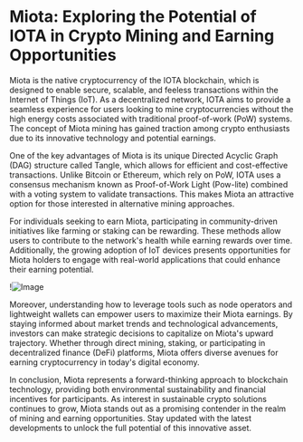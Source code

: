 # Miota: Exploring the Potential of IOTA in Crypto Mining and Earning Opportunities

Miota is the native cryptocurrency of the IOTA blockchain, which is designed to enable secure, scalable, and feeless transactions within the Internet of Things (IoT). As a decentralized network, IOTA aims to provide a seamless experience for users looking to mine cryptocurrencies without the high energy costs associated with traditional proof-of-work (PoW) systems. The concept of Miota mining has gained traction among crypto enthusiasts due to its innovative technology and potential earnings.

One of the key advantages of Miota is its unique Directed Acyclic Graph (DAG) structure called Tangle, which allows for efficient and cost-effective transactions. Unlike Bitcoin or Ethereum, which rely on PoW, IOTA uses a consensus mechanism known as Proof-of-Work Light (Pow-lite) combined with a voting system to validate transactions. This makes Miota an attractive option for those interested in alternative mining approaches.

For individuals seeking to earn Miota, participating in community-driven initiatives like farming or staking can be rewarding. These methods allow users to contribute to the network's health while earning rewards over time. Additionally, the growing adoption of IoT devices presents opportunities for Miota holders to engage with real-world applications that could enhance their earning potential.

!![Image](https://github.com/user-attachments/assets/3be06921-4469-491d-bd37-5f14c53422b7)

Moreover, understanding how to leverage tools such as node operators and lightweight wallets can empower users to maximize their Miota earnings. By staying informed about market trends and technological advancements, investors can make strategic decisions to capitalize on Miota's upward trajectory. Whether through direct mining, staking, or participating in decentralized finance (DeFi) platforms, Miota offers diverse avenues for earning cryptocurrency in today's digital economy. 

In conclusion, Miota represents a forward-thinking approach to blockchain technology, providing both environmental sustainability and financial incentives for participants. As interest in sustainable crypto solutions continues to grow, Miota stands out as a promising contender in the realm of mining and earning opportunities. Stay updated with the latest developments to unlock the full potential of this innovative asset.